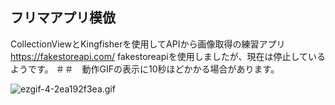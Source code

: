 ## フリマアプリ模倣

CollectionViewとKingfisherを使用してAPIから画像取得の練習アプリ
https://fakestoreapi.com/
fakestoreapiを使用しましたが、現在は停止しているようです。
＃＃　動作GIFの表示に10秒ほどかかる場合があります。

![ezgif-4-2ea192f3ea.gif](https://github.com/kabikira/FleaMarketApp/blob/master/Videotogif%20(2).gif
)
